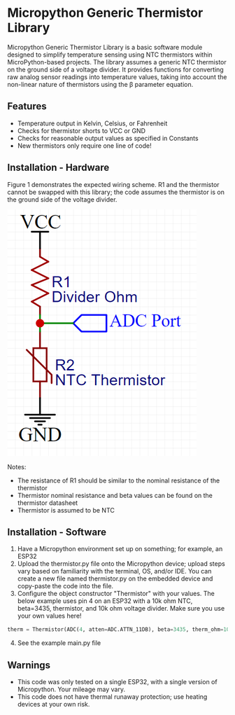 # Micropython Generic Thermistor Library

Micropython Generic Thermistor Library is a basic software module designed to simplify temperature sensing using NTC thermistors within MicroPython-based projects. The library assumes a generic NTC thermistor on the ground side of a voltage divider. It provides functions for converting raw analog sensor readings into temperature values, taking into account the non-linear nature of thermistors using the β parameter equation.

## Features
- Temperature output in Kelvin, Celsius, or Fahrenheit
- Checks for thermistor shorts to VCC or GND
- Checks for reasonable output values as specified in Constants
- New thermistors only require one line of code!

## Installation - Hardware
Figure 1 demonstrates the expected wiring scheme. 
R1 and the thermistor cannot be swapped with this library; 
the code assumes the thermistor is on the ground side of the voltage divider.

![Figure 1 - Wiring Diagram](images/schematic.png)

Notes:
- The resistance of R1 should be similar to the nominal resistance of the thermistor
- Thermistor nominal resistance and beta values can be found on the thermistor datasheet
- Thermistor is assumed to be NTC

## Installation - Software
1. Have a Micropython environment set up on something; for example, an ESP32
2. Upload the thermistor.py file onto the Micropython device; upload steps vary based on familiarity with the terminal, OS, and/or IDE. You can create a new file named thermistor.py on the embedded device and copy-paste the code into the file.
3. Configure the object constructor "Thermistor" with your values. The below example uses pin 4 on an ESP32 with a 10k ohm NTC, beta=3435, thermistor, and 10k ohm voltage divider. Make sure you use your own values here!
```python
therm = Thermistor(ADC(4, atten=ADC.ATTN_11DB), beta=3435, therm_ohm=10_000, divider_ohm=10_000)
```
4. See the example main.py file

## Warnings
- This code was only tested on a single ESP32, with a single version of Micropython. Your mileage may vary.
- This code does not have thermal runaway protection; use heating devices at your own risk.




